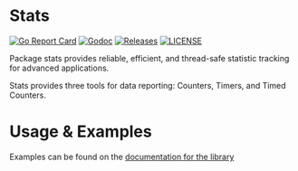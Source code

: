 # Stats

[![Go Report Card](https://goreportcard.com/badge/github.com/ecnepsnai/stats?style=flat-square)](https://goreportcard.com/report/github.com/ecnepsnai/stats)
[![Godoc](https://img.shields.io/badge/go-documentation-blue.svg?style=flat-square)](https://pkg.go.dev/github.com/ecnepsnai/stats)
[![Releases](https://img.shields.io/github/release/ecnepsnai/stats/all.svg?style=flat-square)](https://github.com/ecnepsnai/stats/releases)
[![LICENSE](https://img.shields.io/github/license/ecnepsnai/stats.svg?style=flat-square)](https://github.com/ecnepsnai/stats/blob/master/LICENSE)

Package stats provides reliable, efficient, and thread-safe statistic tracking for advanced applications.

Stats provides three tools for data reporting: Counters, Timers, and Timed Counters.

# Usage & Examples

Examples can be found on the [documentation for the library](https://pkg.go.dev/github.com/ecnepsnai/stats)
